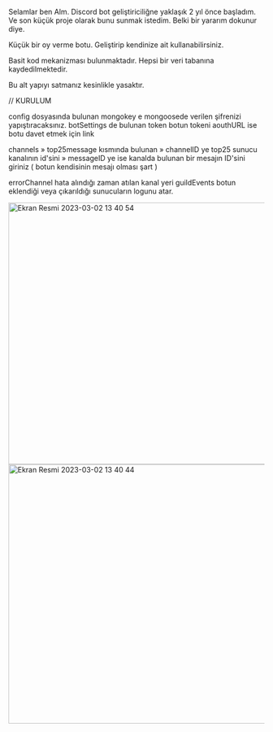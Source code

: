 Selamlar ben Alm. Discord bot geliştiriciliğne yaklaşık 2 yıl önce başladım.
Ve son küçük proje olarak bunu sunmak istedim. Belki bir yararım dokunur diye.

Küçük bir oy verme botu. Geliştirip kendinize ait kullanabilirsiniz. 

Basit kod mekanizması bulunmaktadır. Hepsi bir veri tabanına kaydedilmektedir. 

Bu alt yapıyı satmanız kesinlikle yasaktır.

// KURULUM

config dosyasında bulunan mongokey e mongoosede verilen şifrenizi yapıştıracaksınız.
botSettings de bulunan token botun tokeni
aouthURL ise botu davet etmek için link

channels » top25message kısmında bulunan 
» channelID ye top25 sunucu kanalının id'sini 
» messageID ye ise kanalda bulunan bir mesajın ID'sini giriniz ( botun kendisinin mesajı olması şart )

errorChannel hata alındığı zaman atılan kanal yeri
guildEvents botun eklendiği veya çıkarıldığı sunucuların logunu atar.

<img width="515" alt="Ekran Resmi 2023-03-02 13 40 54" src="https://user-images.githubusercontent.com/126017146/222405861-71fc6988-fc04-4a80-bf80-04972553fc5b.png">


<img width="510" alt="Ekran Resmi 2023-03-02 13 40 44" src="https://user-images.githubusercontent.com/126017146/222405931-81d1024f-39cb-4f9e-84aa-5e9c052215e2.png">
